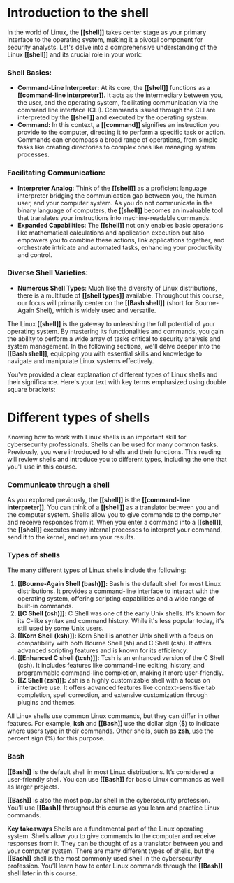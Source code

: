 # Introduction to the shell

In the world of Linux, the **[[shell]]** takes center stage as your primary interface to the operating system, making it a pivotal component for security analysts. Let's delve into a comprehensive understanding of the Linux **[[shell]]** and its crucial role in your work:

### **Shell Basics**:
- **Command-Line Interpreter:** At its core, the **[[shell]]** functions as a **[[command-line interpreter]]**. It acts as the intermediary between you, the user, and the operating system, facilitating communication via the command line interface (CLI). Commands issued through the CLI are interpreted by the **[[shell]]** and executed by the operating system.
- **Command:** In this context, a **[[command]]** signifies an instruction you provide to the computer, directing it to perform a specific task or action. Commands can encompass a broad range of operations, from simple tasks like creating directories to complex ones like managing system processes.

### **Facilitating Communication**:
- **Interpreter Analog**: Think of the **[[shell]]** as a proficient language interpreter bridging the communication gap between you, the human user, and your computer system. As you do not communicate in the binary language of computers, the **[[shell]]** becomes an invaluable tool that translates your instructions into machine-readable commands.
- **Expanded Capabilities**: The **[[shell]]** not only enables basic operations like mathematical calculations and application execution but also empowers you to combine these actions, link applications together, and orchestrate intricate and automated tasks, enhancing your productivity and control.
### **Diverse Shell Varieties**:
- **Numerous Shell Types**: Much like the diversity of Linux distributions, there is a multitude of **[[shell types]]** available. Throughout this course, our focus will primarily center on the **[[Bash shell]]** (short for Bourne-Again Shell), which is widely used and versatile.

The Linux **[[shell]]** is the gateway to unleashing the full potential of your operating system. By mastering its functionalities and commands, you gain the ability to perform a wide array of tasks critical to security analysis and system management. In the following sections, we'll delve deeper into the **[[Bash shell]]**, equipping you with essential skills and knowledge to navigate and manipulate Linux systems effectively.

You've provided a clear explanation of different types of Linux shells and their significance. Here's your text with key terms emphasized using double square brackets:

# Different types of shells

Knowing how to work with Linux shells is an important skill for cybersecurity professionals. Shells can be used for many common tasks. Previously, you were introduced to shells and their functions. This reading will review shells and introduce you to different types, including the one that you'll use in this course.

### **Communicate through a shell**
As you explored previously, the **[[shell]]** is the **[[command-line interpreter]]**. You can think of a **[[shell]]** as a translator between you and the computer system. Shells allow you to give commands to the computer and receive responses from it. When you enter a command into a **[[shell]]**, the **[[shell]]** executes many internal processes to interpret your command, send it to the kernel, and return your results.

### **Types of shells**
The many different types of Linux shells include the following:
1. **[[Bourne-Again Shell (bash)]]:** Bash is the default shell for most Linux distributions. It provides a command-line interface to interact with the operating system, offering scripting capabilities and a wide range of built-in commands.
2. **[[C Shell (csh)]]:** C Shell was one of the early Unix shells. It's known for its C-like syntax and command history. While it's less popular today, it's still used by some Unix users.
3. **[[Korn Shell (ksh)]]:** Korn Shell is another Unix shell with a focus on compatibility with both Bourne Shell (sh) and C Shell (csh). It offers advanced scripting features and is known for its efficiency.
4. **[[Enhanced C shell (tcsh)]]:** Tcsh is an enhanced version of the C Shell (csh). It includes features like command-line editing, history, and programmable command-line completion, making it more user-friendly.
5. **[[Z Shell (zsh)]]:** Zsh is a highly customizable shell with a focus on interactive use. It offers advanced features like context-sensitive tab completion, spell correction, and extensive customization through plugins and themes.

All Linux shells use common Linux commands, but they can differ in other features. For example, **ksh** and **[[Bash]]** use the dollar sign ($) to indicate where users type in their commands. Other shells, such as **zsh**, use the percent sign (%) for this purpose.

### **Bash**
**[[Bash]]** is the default shell in most Linux distributions. It’s considered a user-friendly shell. You can use **[[Bash]]** for basic Linux commands as well as larger projects.

**[[Bash]]** is also the most popular shell in the cybersecurity profession. You’ll use **[[Bash]]** throughout this course as you learn and practice Linux commands.

**Key takeaways**
Shells are a fundamental part of the Linux operating system. Shells allow you to give commands to the computer and receive responses from it. They can be thought of as a translator between you and your computer system. There are many different types of shells, but the **[[Bash]]** shell is the most commonly used shell in the cybersecurity profession. You’ll learn how to enter Linux commands through the **[[Bash]]** shell later in this course.